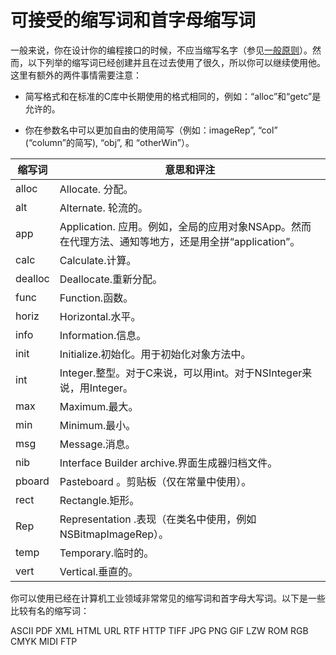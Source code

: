 # 可接受的缩写词和首字母缩写词

一般来说，你在设计你的编程接口的时候，不应当缩写名字（参见[一般原则](https://developer.apple.com/library/ios/documentation/Cocoa/Conceptual/CodingGuidelines/Articles/NamingBasics.html#//apple_ref/doc/uid/20001281-1001751)）。然而，以下列举的缩写词已经创建并且在过去使用了很久，所以你可以继续使用他。这里有额外的两件事情需要注意：

+ 简写格式和在标准的C库中长期使用的格式相同的，例如：“alloc”和“getc”是允许的。

+ 你在参数名中可以更加自由的使用简写（例如：imageRep”, “col” (“column”的简写), “obj”, 和 “otherWin”）。

|缩写词|意思和评注
|---|---
|alloc|Allocate. 分配。
|alt|Alternate. 轮流的。
|app|Application. 应用。例如，全局的应用对象NSApp。然而在代理方法、通知等地方，还是用全拼“application”。
|calc|Calculate.计算。
|dealloc|Deallocate.重新分配。
|func|Function.函数。
|horiz|Horizontal.水平。
|info|Information.信息。
|init|Initialize.初始化。用于初始化对象方法中。
|int|Integer.整型。对于C来说，可以用int。对于NSInteger来说，用Integer。
|max|Maximum.最大。
|min|Minimum.最小。
|msg|Message.消息。
|nib|Interface Builder archive.界面生成器归档文件。
|pboard|Pasteboard 。剪贴板（仅在常量中使用）。
|rect|Rectangle.矩形。
|Rep|Representation .表现（在类名中使用，例如NSBitmapImageRep）。
|temp|Temporary.临时的。
|vert|Vertical.垂直的。

你可以使用已经在计算机工业领域非常常见的缩写词和首字母大写词。以下是一些比较有名的缩写词：

ASCII
PDF
XML
HTML
URL
RTF
HTTP
TIFF
JPG
PNG
GIF
LZW
ROM
RGB
CMYK
MIDI
FTP
